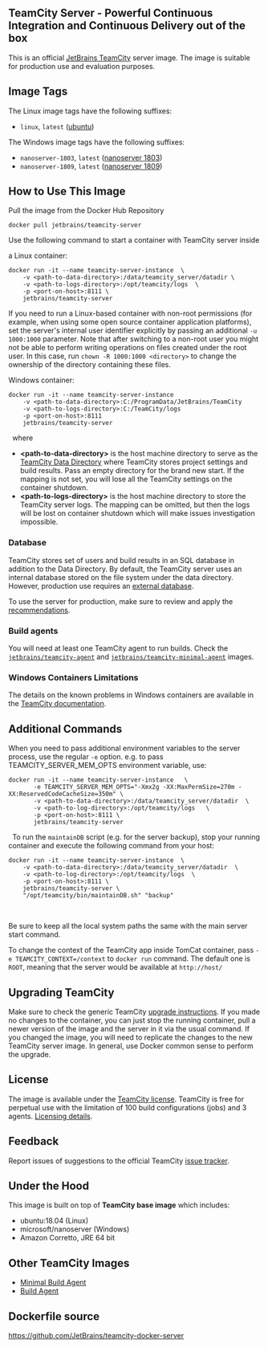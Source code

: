 ## TeamCity Server - Powerful Continuous Integration and Continuous Delivery out of the box

This is an official [JetBrains TeamCity](https://www.jetbrains.com/teamcity/) server image. 
The image is suitable for production use and evaluation purposes.

## Image Tags

The Linux image tags have the following suffixes:

* `linux`, `latest` ([ubuntu](https://github.com/JetBrains/teamcity-docker-server/blob/master/ubuntu/Dockerfile))

The Windows image tags have the following suffixes:

* `nanoserver-1803`, `latest` ([nanoserver 1803](https://github.com/JetBrains/teamcity-docker-server/blob/master/nanoserver/1803/Dockerfile))
* `nanoserver-1809`, `latest` ([nanoserver 1809](https://github.com/JetBrains/teamcity-docker-server/blob/master/nanoserver/1809/Dockerfile))

## How to Use This Image

Pull the image from the Docker Hub Repository

```docker pull jetbrains/teamcity-server```

Use the following command to start a container with TeamCity server inside
 
a Linux container:

```
docker run -it --name teamcity-server-instance  \
    -v <path-to-data-directory>:/data/teamcity_server/datadir \
    -v <path-to-logs-directory>:/opt/teamcity/logs  \
    -p <port-on-host>:8111 \
    jetbrains/teamcity-server
```  
If you need to run a Linux-based container with non-root permissions (for example, when using some open source container application platforms), set the server's internal user identifier explicitly by passing an additional `-u 1000:1000` parameter. Note that after switching to a non-root user you might not be able to perform writing operations on files created under the root user. In this case, run `chown -R 1000:1000 <directory>` to change the ownership of the directory containing these files.

Windows container:  
```
docker run -it --name teamcity-server-instance
    -v <path-to-data-directory>:C:/ProgramData/JetBrains/TeamCity
    -v <path-to-logs-directory>:C:/TeamCity/logs
    -p <port-on-host>:8111
    jetbrains/teamcity-server
```  
&nbsp;
where

 - **\<path-to-data-directory>** is the host machine directory to serve as the [TeamCity Data Directory](https://confluence.jetbrains.com/display/TCDL/TeamCity+Data+Directory) where TeamCity stores project settings and build results. Pass an empty directory for the brand new start. If the mapping is not set, you will lose all the TeamCity settings on the container shutdown.
 - **\<path-to-logs-directory>** is the host machine directory to store the TeamCity server logs. The mapping can be omitted, but then the logs will be lost on container shutdown which will make issues investigation impossible.


### Database

TeamCity stores set of users and build results in an SQL database in addition to the Data Directory.
By default, the TeamCity server uses an internal database stored on the file system under the data directory. However, production use requires an [external database](https://confluence.jetbrains.com/display/TCDL/Setting+up+an+External+Database#SettingupanExternalDatabase-DefaultInternalDatabase).

To use the server for production, make sure to review and apply the [recommendations](https://confluence.jetbrains.com/display/TCDL/Installing+and+Configuring+the+TeamCity+Server#InstallingandConfiguringtheTeamCityServer-ConfiguringServerforProductionUse).

### Build agents

You will need at least one TeamCity agent to run builds. Check the [`jetbrains/teamcity-agent`](https://hub.docker.com/r/jetbrains/teamcity-agent/) and [`jetbrains/teamcity-minimal-agent`](https://hub.docker.com/r/jetbrains/teamcity-minimal-agent/) images.

### Windows Containers Limitations

The details on the known problems in Windows containers are available in the [TeamCity documentation](https://confluence.jetbrains.com/display/TCDL/Known+Issues#KnownIssues-TeamCityWindowsDockerImages).

## Additional Commands

When you need to pass additional environment variables to the server process, use the regular `-e` option. e.g. to pass TEAMCITY_SERVER_MEM_OPTS environment variable, use:

```
docker run -it --name teamcity-server-instance   \
       -e TEAMCITY_SERVER_MEM_OPTS="-Xmx2g -XX:MaxPermSize=270m -XX:ReservedCodeCacheSize=350m" \
       -v <path-to-data-directory>:/data/teamcity_server/datadir  \
       -v <path-to-log-directory>:/opt/teamcity/logs   \
       -p <port-on-host>:8111 \
       jetbrains/teamcity-server
```  
&nbsp;
To run the `maintainDB` script (e.g. for the server backup), stop your running container and execute the following command from your host:  
```
docker run -it --name teamcity-server-instance  \
    -v <path-to-data-directory>:/data/teamcity_server/datadir  \
    -v <path-to-log-directory>:/opt/teamcity/logs  \
    -p <port-on-host>:8111 \
    jetbrains/teamcity-server \
    "/opt/teamcity/bin/maintainDB.sh" "backup"
```  
&nbsp;

Be sure to keep all the local system paths the same with the main server start command.

To change the context of the TeamCity app inside TomCat container, pass `-e TEAMCITY_CONTEXT=/context` to `docker run` command. The default one is `ROOT`, meaning that the server would be available at `http://host/` 

## Upgrading TeamCity

Make sure to check the generic TeamCity [upgrade instructions](https://confluence.jetbrains.com/display/TCDL/Upgrade).
If you made no changes to the container, you can just stop the running container, pull a newer version of the image and the server in it via the usual command.
If you changed the image, you will need to replicate the changes to the new TeamCity server image. In general, use Docker common sense to perform the upgrade.

## License

The image is available under the [TeamCity license](https://www.jetbrains.com/teamcity/buy/license.html).
TeamCity is free for perpetual use with the limitation of 100 build configurations (jobs) and 3 agents. [Licensing details](https://confluence.jetbrains.com/display/TCDL/Licensing+Policy).

## Feedback

Report issues of suggestions to the official TeamCity [issue tracker](https://youtrack.jetbrains.com/issues/TW).

## Under the Hood

This image is built on top of **TeamCity base image** which includes:

* ubuntu:18.04 (Linux)
* microsoft/nanoserver (Windows)
* Amazon Corretto, JRE 64 bit

## Other TeamCity Images
* [Minimal Build Agent](https://hub.docker.com/r/jetbrains/teamcity-minimal-agent/)
* [Build Agent](https://hub.docker.com/r/jetbrains/teamcity-agent/)

## Dockerfile source
https://github.com/JetBrains/teamcity-docker-server